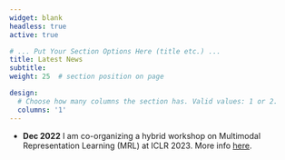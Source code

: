 ```yaml
---
widget: blank
headless: true
active: true

# ... Put Your Section Options Here (title etc.) ...
title: Latest News
subtitle:
weight: 25  # section position on page

design:
  # Choose how many columns the section has. Valid values: 1 or 2.
  columns: '1'
---
```


- **Dec 2022** I am co-organizing a hybrid workshop on Multimodal Representation Learning (MRL) at ICLR 2023. More info [here](https://mrl-workshop.github.io/iclr-2023/).
<!-- FILL UP THE REST -->